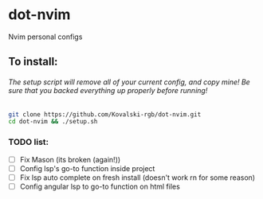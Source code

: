 # dot-nvim
Nvim personal configs

## To install:

###### The setup script will remove all of your current config, and copy mine! Be sure that you backed everything up properly before running!
```sh
git clone https://github.com/Kovalski-rgb/dot-nvim.git
cd dot-nvim && ./setup.sh
```

### TODO list:
 - [ ] Fix Mason (its broken (again!))
 - [ ] Config lsp's go-to function inside project
 - [ ] Fix lsp auto complete on fresh install (doesn't work rn for some reason)
 - [ ] Config angular lsp to go-to function on html files
